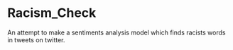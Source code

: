 # Racism_Check


An attempt to make a sentiments analysis model which finds racists words in tweets on twitter.
